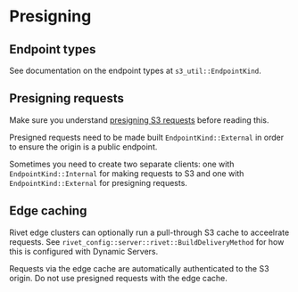 # Presigning

## Endpoint types

See documentation on the endpoint types at `s3_util::EndpointKind`.

## Presigning requests

Make sure you understand [presigning S3 requests](https://docs.aws.amazon.com/AmazonS3/latest/userguide/using-presigned-url.html) before reading this.

Presigned requests need to be made built `EndpointKind::External` in order to ensure the origin is a public endpoint.

Sometimes you need to create two separate clients: one with `EndpointKind::Internal` for making requests to S3 and one with `EndpointKind::External` for presigning requests.

## Edge caching

Rivet edge clusters can optionally run a pull-through S3 cache to acceelrate requests. See `rivet_config::server::rivet::BuildDeliveryMethod` for how this is configured with Dynamic Servers.

Requests via the edge cache are automatically authenticated to the S3 origin. Do not use presigned requests with the edge cache.



